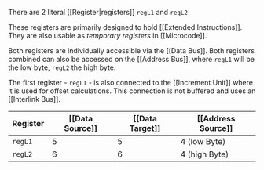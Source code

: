 There are 2 literal [[Register|registers]] `regL1` and `regL2`

These registers are primarily designed to hold [[Extended Instructions]].
They are also usable as _temporary registers_ in [[Microcode]].

Both registers are individually accessible via the [[Data Bus]].
Both registers combined can also be accessed on the [[Address Bus]], where `regL1` will be the low byte, `regL2` the high byte.

The first register - `regL1` - is also connected to the [[Increment Unit]] where it is used for offset calculations. This connection is not buffered and uses an [[Interlink Bus]].

| Register | [[Data Source]] | [[Data Target]] | [[Address Source]] |
| -------- | --------------- | --------------- | ------------------ |
| `regL1`  | 5               | 5               | 4 (low Byte)       |
| `regL2`  | 6               | 6               | 4 (high Byte)      |
